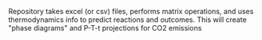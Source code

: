 Repository takes excel (or csv) files, performs matrix operations, and uses thermodynamics info to predict reactions and outcomes. This will create "phase diagrams" and P-T-t projections for CO2 emissions
